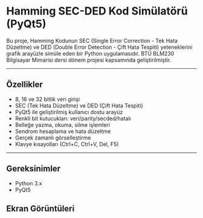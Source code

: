 # Hamming SEC-DED Kod Simülatörü (PyQt5)

Bu proje, Hamming Kodunun SEC (Single Error Correction - Tek Hata Düzeltme) ve DED (Double Error Detection - Çift Hata Tespiti) yeteneklerini grafik arayüzle simüle eden bir Python uygulamasıdır. BTÜ BLM230 Bilgisayar Mimarisi dersi dönem projesi kapsamında geliştirilmiştir.

---

## Özellikler

- 8, 16 ve 32 bitlik veri girişi
- SEC (Tek Hata Düzeltme) ve DED (Çift Hata Tespiti)
- PyQt5 ile geliştirilmiş kullanıcı dostu arayüz
- Renkli bit kutucukları: veri/parity/secded/hatalı
- Belleğe yazma, okuma, silme işlemleri
- Sendrom hesaplama ve hata düzeltme
- Gerçek zamanlı görselleştirme
- Klavye kısayolları (Ctrl+C, Ctrl+V, Del, F5)

---

## Gereksinimler

- Python 3.x
- PyQt5

## Ekran Görüntüleri

